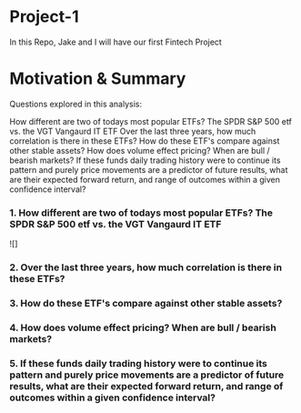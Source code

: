 # Project-1
In this Repo, Jake and I will have our first Fintech Project

# Motivation & Summary 
Questions explored in this analysis:

How different are two of todays most popular ETFs? The SPDR S&P 500 etf vs. the VGT Vangaurd IT ETF 
Over the last three years, how much correlation is there in these ETFs? 
How do these ETF's compare against other stable assets?
How does volume effect pricing? When are bull / bearish markets? 
If these funds daily trading history were to continue its pattern and purely price movements are a predictor of future results, what are their expected forward return, and range of outcomes within a given confidence interval? 

### 1. How different are two of todays most popular ETFs? The SPDR S&P 500 etf vs. the VGT Vangaurd IT ETF 
![]



### 2. Over the last three years, how much correlation is there in these ETFs? 



### 3. How do these ETF's compare against other stable assets?




### 4. How does volume effect pricing? When are bull / bearish markets?



### 5. If these funds daily trading history were to continue its pattern and purely price movements are a predictor of future results, what are their expected forward return, and range of outcomes within a given confidence interval? 

